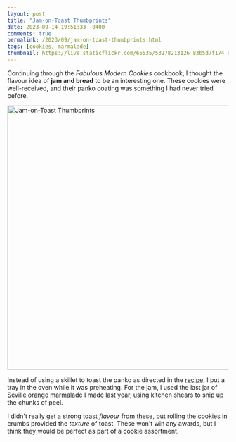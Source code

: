 ```yaml
---
layout: post
title: "Jam-on-Toast Thumbprints"
date: 2023-09-14 19:51:33 -0400
comments: true
permalink: /2023/09/jam-on-toast-thumbprints.html
tags: [cookies, marmalade]
thumbnail: https://live.staticflickr.com/65535/53278213126_83b5d7f174_q.jpg
---
```


Continuing through the _Fabulous Modern Cookies_ cookbook,
I thought the flavour idea of **jam and bread** to be an interesting 
one. These cookies were well-received, and their panko coating
was something I had never tried before.

<a data-flickr-embed="true" href="https://www.flickr.com/photos/gnuf/53278213126/in/dateposted/" title="Jam-on-Toast Thumbprints"><img src="https://live.staticflickr.com/65535/53278213126_83b5d7f174_c.jpg" width="800" height="600" alt="Jam-on-Toast Thumbprints"/></a><script async src="//embedr.flickr.com/assets/client-code.js" charset="utf-8"></script>

Instead of using a skillet to toast the panko as directed in the
[recipe](https://www.foodgal.com/2022/05/cookies-that-taste-like-marmalade-toast/), 
I put a tray in the oven while it was preheating. For the jam, I used
the last jar of [Seville orange marmalade](/2022/02/seville-orange-marmalade.html) I made last year, using kitchen shears to snip up 
the chunks of peel.

I didn't really get a strong toast _flavour_ from these, but
rolling the cookies in crumbs provided the _texture_ of toast. These
won't win any awards, but I think they would be perfect as part of 
a cookie assortment.
